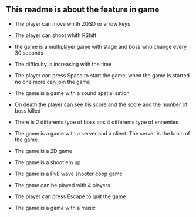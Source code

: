 ## This readme is about the feature in game

* The player can move whith ZQSD or arrow keys

* The player can shoot whith RShift

* the game is a multiplayer game with stage and boss who change every 30 seconds

* The difficulty is increasing with the time

* The player can press Space to start the game, when the game is started no one more can join the game

* The game is a game with a sound spatialisation

* On death the player can see his score and the score and the number of boss killed

* There is 2 differents type of boss ans 4 differents type of ennemies

* The game is a game with a server and a client. The server is the brain of the game.

* The game is a 2D game

* The game is a shoot'em up

* The game is a PvE wave shooter coop game

* The game can be played with 4 players

* The player can press Escape to quit the game

* The game is a game with a music
